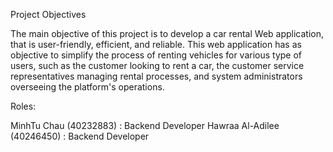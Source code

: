 
Project Objectives

The main objective of this project is to develop a car rental Web application, that is user-friendly, efficient, and reliable. This web application has as objective to simplify the process of renting vehicles for various type of users, such as the customer looking to rent a car, the customer service representatives managing rental processes, and system administrators overseeing the platform's operations.

Roles:

MinhTu Chau (40232883) : Backend Developer
Hawraa Al-Adilee (40246450) : Backend Developer
